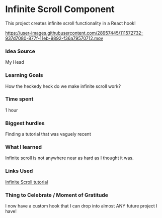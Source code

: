 # Infinite Scroll Component

This project creates infinite scroll functionality in a React hook!

https://user-images.githubusercontent.com/28957445/111572732-937d7080-877f-11eb-9892-f36a79570712.mov

### Idea Source

My Head

### Learning Goals

How the heckedy heck do we make infinite scroll work?

### Time spent

1 hour

### Biggest hurdles

Finding a tutorial that was vaguely recent

### What I learned

Infinite scroll is not anywhere near as hard as I thought it was.

### Links Used

[Infinite Scroll tutorial](https://upmostly.com/tutorials/build-an-infinite-scroll-component-in-react-using-react-hooks)

### Thing to Celebrate / Moment of Gratitude

I now have a custom hook that I can drop into almost ANY future project I have!

